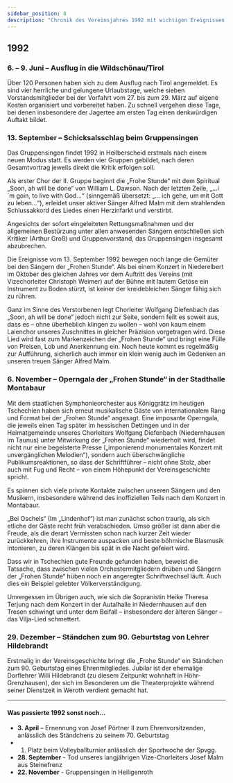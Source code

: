```yaml
---
sidebar_position: 8
description: "Chronik des Vereinsjahres 1992 mit wichtigen Ereignissen wie dem Ausflug in die Wildschönau, einem Schicksalsschlag beim Gruppensingen und der Operngala in Montabaur."
---
```


## 1992

### 6. – 9. Juni – Ausflug in die Wildschönau/Tirol

Über 120 Personen haben sich zu dem Ausflug nach Tirol angemeldet. Es sind vier herrliche und gelungene Urlaubstage, welche sieben Vorstandsmitglieder bei der Vorfahrt vom 27. bis zum 29. März auf eigene Kosten organisiert und vorbereitet haben. Zu schnell vergehen diese Tage, bei denen insbesondere der Jagertee am ersten Tag einen denkwürdigen Auftakt bildet.

### 13. September – Schicksalsschlag beim Gruppensingen

Das Gruppensingen findet 1992 in Heilberscheid erstmals nach einem neuen Modus statt. Es werden vier Gruppen gebildet, nach deren Gesamtvortrag jeweils direkt die Kritik erfolgen soll.

Als erster Chor der II. Gruppe beginnt die „Frohe Stunde“ mit dem Spiritual „Soon, ah will be done“ von William L. Dawson. Nach der letzten Zeile, „...i´m goin, to live with God...“ (sinngemäß übersetzt: „... ich gehe, um mit Gott zu leben...“), erleidet unser aktiver Sänger Alfred Malm mit dem strahlenden Schlussakkord des Liedes einen Herzinfarkt und verstirbt.

Angesichts der sofort eingeleiteten Rettungsmaßnahmen und der allgemeinen Bestürzung unter allen anwesenden Sängern entschließen sich Kritiker (Arthur Groß) und Gruppenvorstand, das Gruppensingen insgesamt abzubrechen.

Die Ereignisse vom 13. September 1992 bewegen noch lange die Gemüter bei den Sängern der „Frohen Stunde“. Als bei einem Konzert in Niederelbert im Oktober des gleichen Jahres vor dem Auftritt des Vereins (mit Vizechorleiter Christoph Weimer) auf der Bühne mit lautem Getöse ein Instrument zu Boden stürzt, ist keiner der kreidebleichen Sänger fähig sich zu rühren.

Ganz im Sinne des Verstorbenen legt Chorleiter Wolfgang Diefenbach das „Soon, ah will be done“ jedoch nicht zur Seite, sondern feilt es soweit aus, dass es – ohne überheblich klingen zu wollen – wohl von kaum einem Laienchor unseres Zuschnittes in gleicher Präzision vorgetragen wird. Diese Lied wird fast zum Markenzeichen der „Frohen Stunde“ und bringt eine Fülle von Preisen, Lob und Anerkennung ein. Noch heute kommt es regelmäßig zur Aufführung, sicherlich auch immer ein klein wenig auch im Gedenken an unseren treuen Sänger Alfred Malm.

### 6. November – Operngala der „Frohen Stunde“ in der Stadthalle Montabaur

Mit dem staatlichen Symphonieorchester aus Königgrätz im heutigen Tschechien haben sich erneut musikalische Gäste von internationalem Rang und Format bei der „Frohen Stunde“ angesagt. Eine imposante Operngala, die jeweils einen Tag später im hessischen Dettingen und in der Heimatgemeinde unseres Chorleiters Wolfgang Diefenbach (Niedernhausen im Taunus) unter Mitwirkung der „Frohen Stunde“ wiederholt wird, findet nicht nur eine begeisterte Presse („imponierend monumentales Konzert mit unvergänglichen Melodien“), sondern auch überschwängliche Publikumsreaktionen, so dass der Schriftführer – nicht ohne Stolz, aber auch mit Fug und Recht – von einem Höhepunkt der Vereinsgeschichte spricht.

Es spinnen sich viele private Kontakte zwischen unseren Sängern und den Musikern, insbesondere während des inoffiziellen Teils nach dem Konzert in Montabaur.

„Bei Oschels“ (Im „Lindenhof“) ist man zunächst schon traurig, als sich etliche der Gäste recht früh verabschieden. Umso größer ist dann aber die Freude, als die derart Vermissten schon nach kurzer Zeit wieder zurückkehren, ihre Instrumente auspacken und beste böhmische Blasmusik intonieren, zu deren Klängen bis spät in die Nacht gefeiert wird.

Dass wir in Tschechien gute Freunde gefunden haben, beweist die Tatsache, dass zwischen vielen Orchestermitgliedern drüben und Sängern der „Frohen Stunde“ hüben noch ein angeregter Schriftwechsel läuft. Auch dies ein Beispiel gelebter Völkerverständigung.

Unvergessen im Übrigen auch, wie sich die Sopranistin Heike Theresa Terjung nach dem Konzert in der Autalhalle in Niedernhausen auf den Tresen schwingt und unter dem Beifall – insbesondere der älteren Sänger – das Vilja-Lied schmettert.

### 29. Dezember – Ständchen zum 90. Geburtstag von Lehrer Hildebrandt

Erstmalig in der Vereinsgeschichte bringt die „Frohe Stunde“ ein Ständchen zum 90. Geburtstag eines Ehrenmitgliedes. Jubilar ist der ehemalige Dorflehrer Willi Hildebrandt (zu diesem Zeitpunkt wohnhaft in Höhr-Grenzhausen), der sich im Besonderen um die Theaterprojekte während seiner Dienstzeit in Weroth verdient gemacht hat.

---

#### Was passierte 1992 sonst noch...

- **3. April** – Ernennung von Josef Pörtner II zum Ehrenvorsitzenden, anlässlich des Ständchens zu seinem 70. Geburtstag
- 1. Platz beim Volleyballturnier anlässlich der Sportwoche der Spvgg.
- **28. September** - Tod unseres langjährigen Vize-Chorleiters Josef Malm aus Steinefrenz
- **22. November** - Gruppensingen in Heiligenroth
